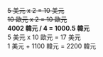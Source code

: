  ~~5 美元 x 2 = 10 美元~~  
 ~~10 歐元 x 2 = 10 歐元~~  
 **4002 韓元 / 4 = 1000.5 韓元**  
 5 美元 x 10 歐元 = 17 美元  
 1 美元 + 1100 韓元 = 2200 韓元  